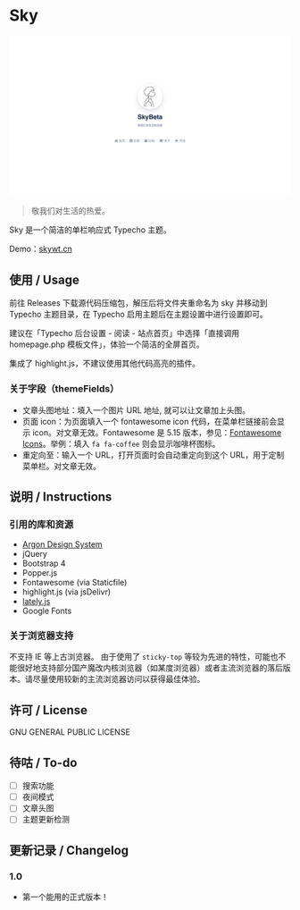 # Sky

![screenshot.png](./screenshot.png)

> 敬我们对生活的热爱。

Sky 是一个简洁的单栏响应式 Typecho 主题。

Demo：[skywt.cn](https://skywt.cn/)

## 使用 / Usage

前往 Releases 下载源代码压缩包，解压后将文件夹重命名为 sky 并移动到 Typecho 主题目录，在 Typecho 启用主题后在主题设置中进行设置即可。

建议在「Typecho 后台设置 - 阅读 - 站点首页」中选择「直接调用 homepage.php 模板文件」，体验一个简洁的全屏首页。

集成了 highlight.js，不建议使用其他代码高亮的插件。

### 关于字段（themeFields）

- 文章头图地址：填入一个图片 URL 地址, 就可以让文章加上头图。
- 页面 icon：为页面填入一个 fontawesome icon 代码，在菜单栏链接前会显示 icon。对文章无效。Fontawesome 是 5.15 版本，参见：[Fontawesome Icons](https://fontawesome.com/v5.15/icons)。举例：填入 `fa fa-coffee` 则会显示咖啡杯图标。
- 重定向至：输入一个 URL，打开页面时会自动重定向到这个 URL，用于定制菜单栏。对文章无效。

## 说明 / Instructions

### 引用的库和资源

- [Argon Design System](https://demos.creative-tim.com/argon-design-system/index.html)
 - jQuery
 - Bootstrap 4
 - Popper.js
- Fontawesome (via Staticfile)
- highlight.js (via jsDelivr)
- [lately.js](https://github.com/Tokinx/lately)
- Google Fonts

### 关于浏览器支持

不支持 IE 等上古浏览器。
由于使用了 `sticky-top` 等较为先进的特性，可能也不能很好地支持部分国产魔改内核浏览器（如某度浏览器）或者主流浏览器的落后版本。请尽量使用较新的主流浏览器访问以获得最佳体验。

## 许可 / License

GNU GENERAL PUBLIC LICENSE

## 待咕 / To-do

- [ ] 搜索功能
- [ ] 夜间模式
- [ ] 文章头图
- [ ] 主题更新检测

## 更新记录 / Changelog

### 1.0

- 第一个能用的正式版本！